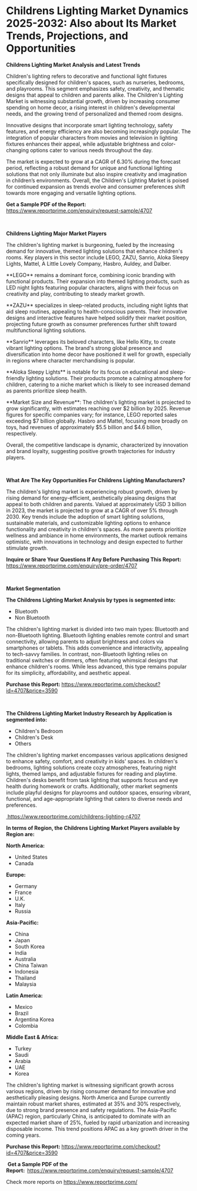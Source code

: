 <p><h1>Childrens Lighting Market Dynamics 2025-2032: Also about Its Market Trends, Projections, and Opportunities</h1></p><p><strong>Childrens Lighting Market Analysis and Latest Trends</strong></p>
<p><p>Children's lighting refers to decorative and functional light fixtures specifically designed for children's spaces, such as nurseries, bedrooms, and playrooms. This segment emphasizes safety, creativity, and thematic designs that appeal to children and parents alike. The Children's Lighting Market is witnessing substantial growth, driven by increasing consumer spending on home decor, a rising interest in children's developmental needs, and the growing trend of personalized and themed room designs. </p><p>Innovative designs that incorporate smart lighting technology, safety features, and energy efficiency are also becoming increasingly popular. The integration of popular characters from movies and television in lighting fixtures enhances their appeal, while adjustable brightness and color-changing options cater to various needs throughout the day. </p><p>The market is expected to grow at a CAGR of 6.30% during the forecast period, reflecting a robust demand for unique and functional lighting solutions that not only illuminate but also inspire creativity and imagination in children’s environments. Overall, the Children's Lighting Market is poised for continued expansion as trends evolve and consumer preferences shift towards more engaging and versatile lighting options.</p></p>
<p><strong>Get a Sample PDF of the Report:&nbsp;</strong> <a href="https://www.reportprime.com/enquiry/request-sample/4707?utm_campaign=3268&utm_medium=2&utm_source=Github&utm_content=ia&utm_term=19032025&utm_id=childrens-lighting">https://www.reportprime.com/enquiry/request-sample/4707</a></p>
<p>&nbsp;</p>
<p><strong>Childrens Lighting Major Market Players</strong></p>
<p><p>The children's lighting market is burgeoning, fueled by the increasing demand for innovative, themed lighting solutions that enhance children's rooms. Key players in this sector include LEGO, ZAZU, Sanrio, Aloka Sleepy Lights, Mattel, A Little Lovely Company, Hasbro, Auldey, and Dalber.</p><p>**LEGO** remains a dominant force, combining iconic branding with functional products. Their expansion into themed lighting products, such as LED night lights featuring popular characters, aligns with their focus on creativity and play, contributing to steady market growth.</p><p>**ZAZU** specializes in sleep-related products, including night lights that aid sleep routines, appealing to health-conscious parents. Their innovative designs and interactive features have helped solidify their market position, projecting future growth as consumer preferences further shift toward multifunctional lighting solutions.</p><p>**Sanrio** leverages its beloved characters, like Hello Kitty, to create vibrant lighting options. The brand's strong global presence and diversification into home decor have positioned it well for growth, especially in regions where character merchandising is popular.</p><p>**Aloka Sleepy Lights** is notable for its focus on educational and sleep-friendly lighting solutions. Their products promote a calming atmosphere for children, catering to a niche market which is likely to see increased demand as parents prioritize sleep health.</p><p>**Market Size and Revenue**: The children's lighting market is projected to grow significantly, with estimates reaching over $2 billion by 2025. Revenue figures for specific companies vary; for instance, LEGO reported sales exceeding $7 billion globally. Hasbro and Mattel, focusing more broadly on toys, had revenues of approximately $5.5 billion and $4.6 billion, respectively. </p><p>Overall, the competitive landscape is dynamic, characterized by innovation and brand loyalty, suggesting positive growth trajectories for industry players.</p></p>
<p>&nbsp;</p>
<p><strong>What Are The Key Opportunities For Childrens Lighting Manufacturers?</strong></p>
<p><p>The children's lighting market is experiencing robust growth, driven by rising demand for energy-efficient, aesthetically pleasing designs that appeal to both children and parents. Valued at approximately USD 3 billion in 2023, the market is projected to grow at a CAGR of over 5% through 2030. Key trends include the adoption of smart lighting solutions, sustainable materials, and customizable lighting options to enhance functionality and creativity in children's spaces. As more parents prioritize wellness and ambiance in home environments, the market outlook remains optimistic, with innovations in technology and design expected to further stimulate growth.</p></p>
<p><strong>Inquire or Share Your Questions If Any Before Purchasing This Report:</strong> <a href="https://www.reportprime.com/enquiry/pre-order/4707?utm_campaign=3268&utm_medium=2&utm_source=Github&utm_content=ia&utm_term=19032025&utm_id=childrens-lighting">https://www.reportprime.com/enquiry/pre-order/4707</a></p>
<p>&nbsp;</p>
<p><strong>Market Segmentation</strong></p>
<p><strong>The Childrens Lighting Market Analysis by types is segmented into:</strong></p>
<p><ul><li>Bluetooth</li><li>Non Bluetooth</li></ul></p>
<p><p>The children's lighting market is divided into two main types: Bluetooth and non-Bluetooth lighting. Bluetooth lighting enables remote control and smart connectivity, allowing parents to adjust brightness and colors via smartphones or tablets. This adds convenience and interactivity, appealing to tech-savvy families. In contrast, non-Bluetooth lighting relies on traditional switches or dimmers, often featuring whimsical designs that enhance children's rooms. While less advanced, this type remains popular for its simplicity, affordability, and aesthetic appeal.</p></p>
<p><strong>Purchase this Report:&nbsp;</strong><a href="https://www.reportprime.com/checkout?id=4707&price=3590&utm_campaign=3268&utm_medium=2&utm_source=Github&utm_content=ia&utm_term=19032025&utm_id=childrens-lighting">https://www.reportprime.com/checkout?id=4707&price=3590</a></p>
<p>&nbsp;</p>
<p><strong>The Childrens Lighting Market Industry Research by Application is segmented into:</strong></p>
<p><ul><li>Children's Bedroom</li><li>Children's Desk</li><li>Others</li></ul></p>
<p><p>The children's lighting market encompasses various applications designed to enhance safety, comfort, and creativity in kids' spaces. In children's bedrooms, lighting solutions create cozy atmospheres, featuring night lights, themed lamps, and adjustable fixtures for reading and playtime. Children's desks benefit from task lighting that supports focus and eye health during homework or crafts. Additionally, other market segments include playful designs for playrooms and outdoor spaces, ensuring vibrant, functional, and age-appropriate lighting that caters to diverse needs and preferences.</p></p>
<p><a href="https://www.reportprime.com/childrens-lighting-r4707?utm_campaign=3268&utm_medium=2&utm_source=Github&utm_content=ia&utm_term=19032025&utm_id=childrens-lighting">&nbsp;https://www.reportprime.com/childrens-lighting-r4707</a></p>
<p><strong>In terms of Region, the Childrens Lighting Market Players available by Region are:</strong></p>
<p>
    <p> <strong> North America: </strong>
        <ul>
            <li>United States</li>
            <li>Canada</li>
        </ul>
        </p> 
    <p> <strong> Europe: </strong>
        <ul>
            <li>Germany</li>
            <li>France</li>
            <li>U.K.</li>
            <li>Italy</li>
            <li>Russia</li>
        </ul>
        </p> 
    <p> <strong> Asia-Pacific: </strong>
        <ul>
            <li>China</li>
            <li>Japan</li>
            <li>South Korea</li>
            <li>India</li>
            <li>Australia</li>
            <li>China Taiwan</li>
            <li>Indonesia</li>
            <li>Thailand</li>
            <li>Malaysia</li>
        </ul>
        </p> 
    <p> <strong> Latin America: </strong>
        <ul>
            <li>Mexico</li>
            <li>Brazil</li>
            <li>Argentina Korea</li>
            <li>Colombia</li>
        </ul>
        </p> 
    <p> <strong> Middle East & Africa: </strong>
        <ul>
            <li>Turkey</li>
            <li>Saudi</li>
            <li>Arabia</li>
            <li>UAE</li>
            <li>Korea</li>
        </ul>
    </p>
    </p>
<p><p>The children's lighting market is witnessing significant growth across various regions, driven by rising consumer demand for innovative and aesthetically pleasing designs. North America and Europe currently maintain robust market shares, estimated at 35% and 30% respectively, due to strong brand presence and safety regulations. The Asia-Pacific (APAC) region, particularly China, is anticipated to dominate with an expected market share of 25%, fueled by rapid urbanization and increasing disposable income. This trend positions APAC as a key growth driver in the coming years.</p></p>
<p><strong>Purchase this Report: </strong><a href="https://www.reportprime.com/checkout?id=4707&price=3590&utm_campaign=3268&utm_medium=2&utm_source=Github&utm_content=ia&utm_term=19032025&utm_id=childrens-lighting">https://www.reportprime.com/checkout?id=4707&price=3590</a></p>
<p>&nbsp;<strong>Get a Sample PDF of the Report:&nbsp;&nbsp;</strong><a href="https://www.reportprime.com/enquiry/request-sample/4707?utm_campaign=3268&utm_medium=2&utm_source=Github&utm_content=ia&utm_term=19032025&utm_id=childrens-lighting">https://www.reportprime.com/enquiry/request-sample/4707</a></p>
<p><strong></strong></p>
<p>Check more reports on <a href="https://www.reportprime.com/?utm_campaign=3268&utm_medium=2&utm_source=Github&utm_content=ia&utm_term=19032025&utm_id=childrens-lighting">https://www.reportprime.com/</a></p>